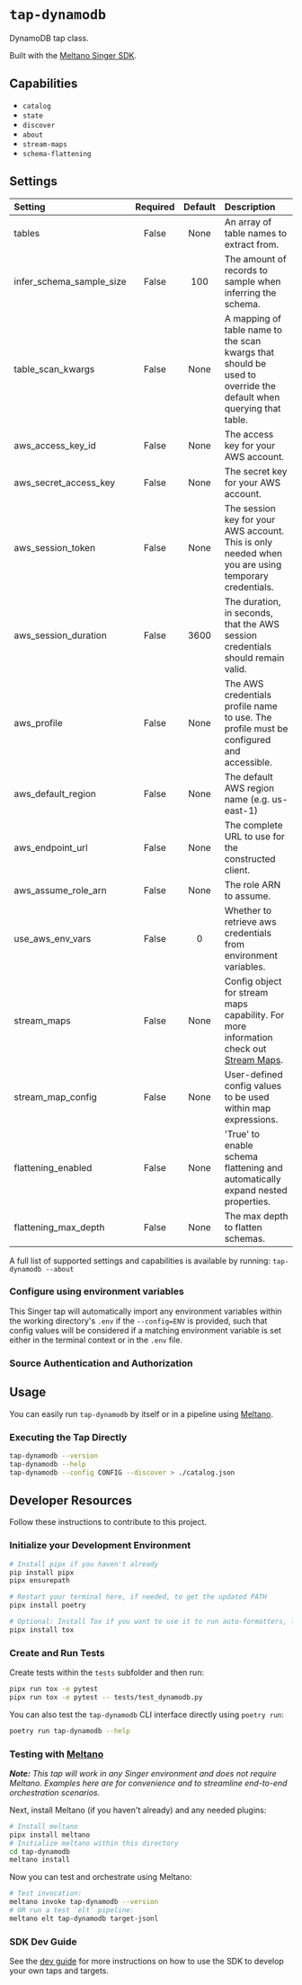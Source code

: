 # `tap-dynamodb`

DynamoDB tap class.

Built with the [Meltano Singer SDK](https://sdk.meltano.com).

## Capabilities

* `catalog`
* `state`
* `discover`
* `about`
* `stream-maps`
* `schema-flattening`

## Settings

| Setting                 | Required | Default | Description |
|:------------------------|:--------:|:-------:|:------------|
| tables                  | False    | None    | An array of table names to extract from. |
| infer_schema_sample_size| False    |     100 | The amount of records to sample when inferring the schema. |
| table_scan_kwargs       | False    | None    | A mapping of table name to the scan kwargs that should be used to override the default when querying that table. |
| aws_access_key_id       | False    | None    | The access key for your AWS account. |
| aws_secret_access_key   | False    | None    | The secret key for your AWS account. |
| aws_session_token       | False    | None    | The session key for your AWS account. This is only needed when you are using temporary credentials. |
| aws_session_duration    | False    |    3600 | The duration, in seconds, that the AWS session credentials should remain valid. |
| aws_profile             | False    | None    | The AWS credentials profile name to use. The profile must be configured and accessible. |
| aws_default_region      | False    | None    | The default AWS region name (e.g. us-east-1)  |
| aws_endpoint_url        | False    | None    | The complete URL to use for the constructed client. |
| aws_assume_role_arn     | False    | None    | The role ARN to assume. |
| use_aws_env_vars        | False    |       0 | Whether to retrieve aws credentials from environment variables. |
| stream_maps             | False    | None    | Config object for stream maps capability. For more information check out [Stream Maps](https://sdk.meltano.com/en/latest/stream_maps.html). |
| stream_map_config       | False    | None    | User-defined config values to be used within map expressions. |
| flattening_enabled      | False    | None    | 'True' to enable schema flattening and automatically expand nested properties. |
| flattening_max_depth    | False    | None    | The max depth to flatten schemas. |

A full list of supported settings and capabilities is available by running: `tap-dynamodb --about`

### Configure using environment variables

This Singer tap will automatically import any environment variables within the working directory's
`.env` if the `--config=ENV` is provided, such that config values will be considered if a matching
environment variable is set either in the terminal context or in the `.env` file.

### Source Authentication and Authorization

## Usage

You can easily run `tap-dynamodb` by itself or in a pipeline using [Meltano](https://meltano.com/).

### Executing the Tap Directly

```bash
tap-dynamodb --version
tap-dynamodb --help
tap-dynamodb --config CONFIG --discover > ./catalog.json
```

## Developer Resources

Follow these instructions to contribute to this project.

### Initialize your Development Environment

```bash
# Install pipx if you haven't already
pip install pipx
pipx ensurepath

# Restart your terminal here, if needed, to get the updated PATH
pipx install poetry

# Optional: Install Tox if you want to use it to run auto-formatters, linters, tests, etc.
pipx install tox
```

### Create and Run Tests

Create tests within the `tests` subfolder and
  then run:

```bash
pipx run tox -e pytest
pipx run tox -e pytest -- tests/test_dynamodb.py
```

You can also test the `tap-dynamodb` CLI interface directly using `poetry run`:

```bash
poetry run tap-dynamodb --help
```

### Testing with [Meltano](https://www.meltano.com)

_**Note:** This tap will work in any Singer environment and does not require Meltano.
Examples here are for convenience and to streamline end-to-end orchestration scenarios._

Next, install Meltano (if you haven't already) and any needed plugins:

```bash
# Install meltano
pipx install meltano
# Initialize meltano within this directory
cd tap-dynamodb
meltano install
```

Now you can test and orchestrate using Meltano:

```bash
# Test invocation:
meltano invoke tap-dynamodb --version
# OR run a test `elt` pipeline:
meltano elt tap-dynamodb target-jsonl
```

### SDK Dev Guide

See the [dev guide](https://sdk.meltano.com/en/latest/dev_guide.html) for more instructions on how to use the SDK to
develop your own taps and targets.
